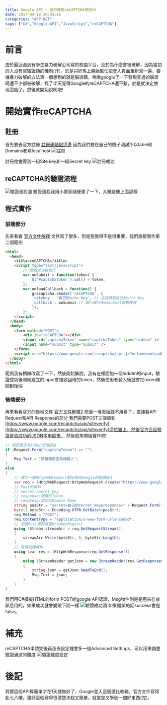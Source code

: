 ```yaml
---
title: Google API - 圖形驗證reCAPTCHA使用C#
date: 2017-04-18 20:34:16
categories: "ASP.NET"
tags: ["C#","Google-API","JavaScript","reCAPTCHA"]
---
```

# 前言
由於最近遇到有學生暴力破解公司寫的校園平台，至於為什麼會被破解，因為當初的人沒有寫驗證類的機制(汗)，於是只好馬上開始幫忙把登入頁面重新寫一遍，要擋暴力破解的方法第一個想到的就是驗證碼，稍微google了一下發現普通的驗證碼還不少都被破解，找了半天覺得Google的reCAPTCHA還不錯，於是就決定使用這個了，然後就開始說明吧!

# 開始實作reCAPTCHA
## 註冊
首先要去官方註冊 [註冊連結點這邊](https://www.google.com/recaptcha/admin#list)
因為我們要在自己的機子測試所以label和Domains都填localhost
![註冊](1.JPG)

註冊完會得到一組Site key和一組Secret key
![註冊成功](2.JPG)
## reCAPTCHA的驗證流程
![驗證流程圖](3.JPG)
驗證流程我用小畫家隨便畫了一下，大概是像上面那樣

## 程式實作
### 前端部分
先來看看 [官方文件解釋](https://developers.google.com/recaptcha/docs/invisible)
文件寫了很多，但是我覺得不是很重要，我們直接實作第二個範例
``` html
<html>
  <head>
    <title>reCAPTCHA</title>
    <script type="text/javascript">
        // 驗證成功後執行
        var onSubmit = function(token) {
            $('#captchaToken').val() = token;
        };
        var onloadCallback = function() {
            grecaptcha.render('reCAPTCHA', {
            'sitekey': '自己的site_key', // 這邊填寫自己的site_key
            'callback': onSubmit // 執行成功後onSubmit變數接收
            });
        };
    </script>
  </head>
  <body>
    <form method="POST">
        <div id="reCAPTCHA"></div>
        <input id="captchaToken" name="captchaToken" type="hidden" />
        <input name="submit" type="submit" />
    </form>
    <script src="https://www.google.com/recaptcha/api.js?onload=onloadCallback&render=explicit" async defer></script>
  </body>
</html>
```
範例我有稍微改寫了一下，然後開始解說，我有在裡面加一個hidden的input，驗證成功後剛剛建立的input會接收回傳的token，然後使用者登入後就會把token傳回到後端

### 後端部分
再來看看官方的後端文件 [官方文件解釋2](https://developers.google.com/recaptcha/docs/verify)
前面一堆廢話就不用看了，直接看API Request和API Response的部分
我們需要POST三個值到[https://www.google.com/recaptcha/api/siteverify](https://www.google.com/recaptcha/api/siteverify)這位置上，然後官方丟回驗證是否成功的JSON字串回來。
然後就來開始實作吧!

``` cs
// 確認是否有Token回傳回來
if (Request.Form["captchaToken"] == "")
{
    Msg.Text = "請確認是否為機器人";
}
else
{
    // 建立一個HttpWebRequest網址指向Google的驗證API
    var req = (HttpWebRequest)HttpWebRequest.Create("https://www.google.com/recaptcha/api/siteverify");
    // Post的資料
    // secret:secret_key
    // response:回傳的Token
    // remoteip:設定的Domain Name
    string posStr = "secret=自己的secret_key&response=" + Request.Form["captchaToken"] + "&remoteip=" + Request.Url.Host;
    byte[] byteStr = Encoding.UTF8.GetBytes(posStr);
    req.Method = "POST";
    req.ContentType = "application/x-www-form-urlencoded";
    // 把要Post資料寫進HttpWebRequest
    using (Stream streamArr = req.GetRequestStream())
    {
        streamArr.Write(byteStr, 0, byteStr.Length);
    }
    // 取得回傳資料
    using (var res = (HttpWebResponse)req.GetResponse())
    {
        using (StreamReader getJson = new StreamReader(res.GetResponseStream()))
        {
            string json = getJson.ReadToEnd();
            Msg.Text = json;
        }
    }
}
```
我們用C#模擬HTML的form POST給google API認證，Msg物件則是是用來存放訊息用的，如果成功就會變跟下圖一樣
![驗證成功圖](4.JPG)
如果錯誤的話success會是false。

# 補充
reCAPTCHA申請完後再進去設定裡會多一個Advanced Settings，可以用來調整驗證通過的難度
![驗證難度設定](5.JPG)

# 後記
其實這個API算簡單才花1天就做好了，Google登入這個還比較難，官方文件寫得亂七八糟，還好這個寫得很清楚流程又簡單，就當是又學到一個好東西(完)。






